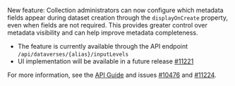 New feature: Collection administrators can now configure which metadata fields appear during dataset creation through the `displayOnCreate` property, even when fields are not required. This provides greater control over metadata visibility and can help improve metadata completeness.

- The feature is currently available through the API endpoint `/api/dataverses/{alias}/inputLevels`
- UI implementation will be available in a future release [#11221](https://github.com/IQSS/dataverse/issues/11221)

For more information, see the [API Guide](https://guides.dataverse.org/en/latest/api/native-api.html#update-collection-input-levels) and issues [#10476](https://github.com/IQSS/dataverse/issues/10476) and [#11224](https://github.com/IQSS/dataverse/pull/11224).